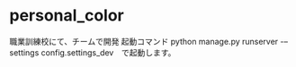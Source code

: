 # personal_color
職業訓練校にて、チームで開発
起動コマンド
python manage.py runserver -–settings config.settings_dev　で起動します。
